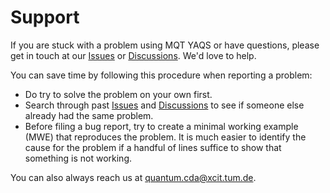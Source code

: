 # Support

If you are stuck with a problem using MQT YAQS or have questions, please get in touch at our [Issues](https://github.com/cda-tum/mqt-yaqs/issues) or [Discussions](https://github.com/cda-tum/mqt-yaqs/discussions). We'd love to help.

You can save time by following this procedure when reporting a problem:

- Do try to solve the problem on your own first.
- Search through past [Issues](https://github.com/cda-tum/mqt-yaqs/issues) and [Discussions](https://github.com/cda-tum/mqt-yaqs/discussions) to see if someone else already had the same problem.
- Before filing a bug report, try to create a minimal working example (MWE) that reproduces the problem. It is much easier to identify the cause for the problem if a handful of lines suffice to show that something is not working.

You can also always reach us at [quantum.cda@xcit.tum.de](mailto:quantum.cda@xcit.tum.de).
